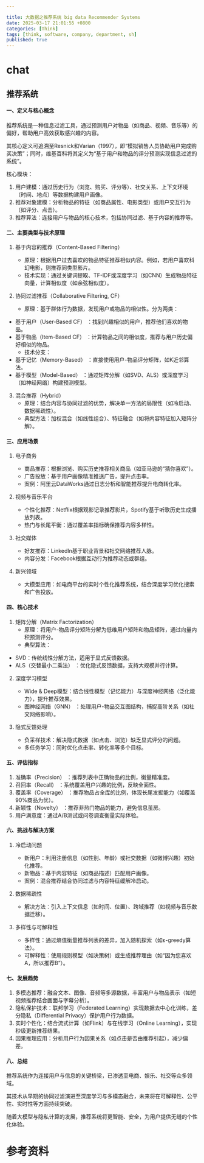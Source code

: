 ```yaml
---

title: 大数据之推荐系统 big data Recommender Systems
date: 2025-03-17 21:01:55 +0800
categories: [Think]
tags: [think, software, company, department, sh]
published: true
---
```


# chat


## 推荐系统

#### 一、定义与核心概念

推荐系统是一种信息过滤工具，通过预测用户对物品（如商品、视频、音乐等）的偏好，帮助用户高效获取感兴趣的内容。

其核心定义可追溯至Resnick和Varian（1997），即“模拟销售人员协助用户完成购买决策”；同时，维基百科将其定义为“基于用户和物品的评分预测实现信息过滤的系统”。

核心模块：
1. 用户建模：通过历史行为（浏览、购买、评分等）、社交关系、上下文环境（时间、地点）等数据构建用户画像。
2. 推荐对象建模：分析物品的特征（如商品属性、电影类型）或用户交互行为（如评分、点击）。
3. 推荐算法：连接用户与物品的核心技术，包括协同过滤、基于内容的推荐等。

#### 二、主要类型与技术原理
1. 基于内容的推荐（Content-Based Filtering）  
   - 原理：根据用户过去喜欢的物品特征推荐相似内容。例如，若用户喜欢科幻电影，则推荐同类型影片。  
   - 技术实现：通过关键词提取、TF-IDF或深度学习（如CNN）生成物品特征向量，计算相似度（如余弦相似度）。

2. 协同过滤推荐（Collaborative Filtering, CF）  
   - 原理：基于群体行为数据，发现用户或物品的相似性。分为两类：  
- 基于用户（User-Based CF） ：找到兴趣相似的用户，推荐他们喜欢的物品。  
- 基于物品（Item-Based CF） ：计算物品之间的相似度，推荐与用户历史偏好相似的物品。  
   - 技术分支：  
- 基于记忆（Memory-Based） ：直接使用用户-物品评分矩阵，如K近邻算法。  
- 基于模型（Model-Based） ：通过矩阵分解（如SVD、ALS）或深度学习（如神经网络）构建预测模型。

3. 混合推荐（Hybrid）  
   - 原理：结合内容与协同过滤的优势，解决单一方法的局限性（如冷启动、数据稀疏性）。  
   - 典型方法：加权混合（如线性组合）、特征融合（如将内容特征加入矩阵分解）。

#### 三、应用场景
1. 电子商务  
   - 商品推荐：根据浏览、购买历史推荐相关商品（如亚马逊的“猜你喜欢”）。  
   - 广告投放：基于用户画像精准推送广告，提升点击率。  
   - 案例：阿里云DataWorks通过日志分析和智能推荐提升电商转化率。

2. 视频与音乐平台  
   - 个性化推荐：Netflix根据观影记录推荐影片，Spotify基于听歌历史生成播放列表。  
   - 热门与长尾平衡：通过覆盖率指标确保推荐内容多样性。

3. 社交媒体  
   - 好友推荐：LinkedIn基于职业背景和社交网络推荐人脉。  
   - 内容分发：Facebook根据互动行为推荐动态或群组。

4. 新兴领域  
   - 大模型应用：如电商平台的实时个性化推荐系统，结合深度学习优化搜索和广告投放。

#### 四、核心技术
1. 矩阵分解（Matrix Factorization）  
   - 原理：将用户-物品评分矩阵分解为低维用户矩阵和物品矩阵，通过向量内积预测评分。  
   - 典型算法：  
- SVD：传统线性分解方法，适用于显式反馈数据。  
- ALS（交替最小二乘法） ：优化隐式反馈数据，支持大规模并行计算。

2. 深度学习模型  
   - Wide & Deep模型：结合线性模型（记忆能力）与深度神经网络（泛化能力），提升推荐效果。  
   - 图神经网络（GNN） ：处理用户-物品交互图结构，捕捉高阶关系（如社交网络影响）。

3. 隐式反馈处理  
   - 负采样技术：解决隐式数据（如点击、浏览）缺乏显式评分的问题。  
   - 多任务学习：同时优化点击率、转化率等多个目标。

#### 五、评估指标
1. 准确率（Precision） ：推荐列表中正确物品的比例，衡量精准度。  
2. 召回率（Recall） ：系统覆盖用户兴趣的比例，反映全面性。  
3. 覆盖率（Coverage） ：推荐物品占全库的比例，体现长尾发掘能力（如覆盖90%商品为优）。  
4. 新颖性（Novelty） ：推荐非热门物品的能力，避免信息茧房。  
5. 用户满意度：通过A/B测试或问卷调查衡量实际体验。

#### 六、挑战与解决方案
1. 冷启动问题  
   - 新用户：利用注册信息（如性别、年龄）或社交数据（如微博兴趣）初始化推荐。  
   - 新物品：基于内容特征（如商品描述）匹配用户画像。  
   - 案例：混合推荐结合协同过滤与内容特征缓解冷启动。

2. 数据稀疏性  
   - 解决方法：引入上下文信息（如时间、位置）、跨域推荐（如视频与音乐数据迁移）。

3. 多样性与可解释性  
   - 多样性：通过熵值衡量推荐列表的差异，加入随机探索（如ε-greedy算法）。  
   - 可解释性：使用规则模型（如决策树）或生成推荐理由（如“因为您喜欢A，所以推荐B”）。

#### 七、发展趋势
1. 多模态推荐：融合文本、图像、音频等多源数据，丰富用户与物品表示（如短视频推荐结合画面与字幕分析）。  
2. 隐私保护技术：联邦学习（Federated Learning）实现数据去中心化训练，差分隐私（Differential Privacy）保护用户行为数据。  
3. 实时个性化：结合流式计算（如Flink）与在线学习（Online Learning），实现秒级更新推荐结果。  
4. 因果推理应用：分析用户行为因果关系（如点击是否由推荐引起），减少偏差。  

#### 八、总结

推荐系统作为连接用户与信息的关键桥梁，已渗透至电商、娱乐、社交等众多领域。

其技术从早期的协同过滤演进至深度学习与多模态融合，未来将在可解释性、公平性、实时性等方面持续突破。

随着大模型与隐私计算的发展，推荐系统将更智能、安全，为用户提供无缝的个性化体验。



# 参考资料


